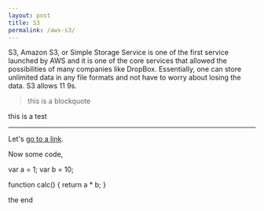 ```yaml
---
layout: post
title: S3
permalink: /aws-s3/
---
```


S3, Amazon S3, or Simple Storage Service is one of the first service launched by AWS and it is one of the core services that allowed the possibilities of many companies like DropBox. Essentially, one can store unlimited data in any file formats and not have to worry about losing the data. S3 allows 11 9s.

> this is a blockquote

this is a test

---

Let's [go to a link](/).

Now some code,

  var a = 1;
  var b = 10;
  
  function calc() {
    return a * b;
  }
  
the end
